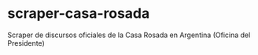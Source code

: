 # scraper-casa-rosada
Scraper de discursos oficiales de la Casa Rosada en Argentina (Oficina del Presidente)
